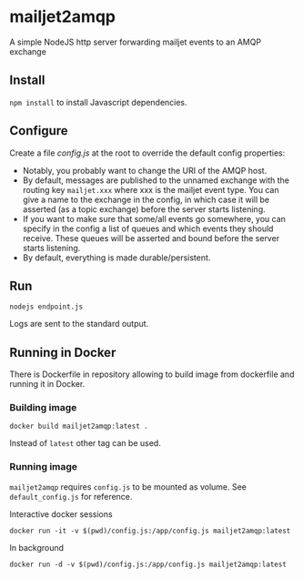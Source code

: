 # mailjet2amqp
A simple NodeJS http server forwarding mailjet events to an AMQP exchange

## Install

`npm install` to install Javascript dependencies.

## Configure

Create a file _config.js_ at the root to override the default config properties:

 - Notably, you probably want to change the URI of the AMQP host.
 - By default, messages are published to the unnamed exchange with the routing key `mailjet.xxx` where xxx is the mailjet event type.
 You can give a name to the exchange in the config, in which case it will be asserted (as a topic exchange) before the server starts listening.
 - If you want to make sure that some/all events go somewhere, you can specify in the config a list of queues and which events they should receive. 
 These queues will be asserted and bound before the server starts listening.
 - By default, everything is made durable/persistent.
 
## Run

`nodejs endpoint.js`

Logs are sent to the standard output.

## Running in Docker

There is Dockerfile in repository allowing to build image from dockerfile and running it in Docker.

### Building image

```
docker build mailjet2amqp:latest .
```

Instead of `latest` other tag can be used.

### Running image

`mailjet2amqp` requires `config.js` to be mounted as volume. See `default_config.js` for reference.

Interactive docker sessions
```
docker run -it -v $(pwd)/config.js:/app/config.js mailjet2amqp:latest
```

In background
```
docker run -d -v $(pwd)/config.js:/app/config.js mailjet2amqp:latest
```
